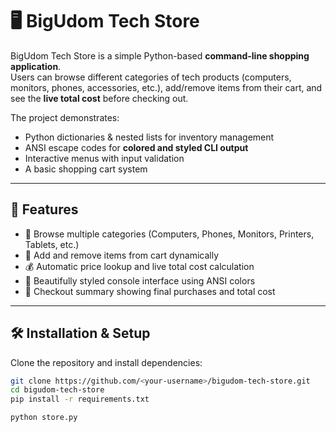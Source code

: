 # 🖥️ BigUdom Tech Store

BigUdom Tech Store is a simple Python-based **command-line shopping application**.  
Users can browse different categories of tech products (computers, monitors, phones, accessories, etc.), add/remove items from their cart, and see the **live total cost** before checking out.  

The project demonstrates:
- Python dictionaries & nested lists for inventory management  
- ANSI escape codes for **colored and styled CLI output**  
- Interactive menus with input validation  
- A basic shopping cart system  

---

## 🚀 Features
- 🛒 Browse multiple categories (Computers, Phones, Monitors, Printers, Tablets, etc.)  
- 📌 Add and remove items from cart dynamically  
- 💰 Automatic price lookup and live total cost calculation  
- 🎨 Beautifully styled console interface using ANSI colors  
- 📑 Checkout summary showing final purchases and total cost  

---

## 🛠️ Installation & Setup
Clone the repository and install dependencies:

```bash
git clone https://github.com/<your-username>/bigudom-tech-store.git
cd bigudom-tech-store
pip install -r requirements.txt

python store.py

